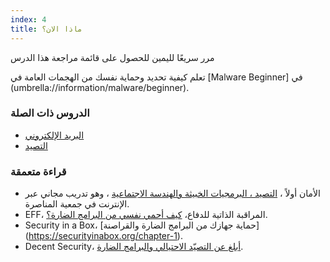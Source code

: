```yaml
---
index: 4
title: ماذا الان؟
---
```

مرر سريعًا لليمين للحصول على قائمة مراجعة هذا الدرس

تعلم كيفية تحديد وحماية نفسك من الهجمات العامة في [Malware Beginner] في (umbrella://information/malware/beginner).

### الدروس ذات الصلة

*   [البريد الإلكتروني](umbrella://communications/email)
*   [التصيد](umbrella://communications/phishing)

### قراءة متعمقة

*   الأمان أولاً ، [التصيد ، البرمجيات الخبيثة والهندسة الاجتماعية](https://advocacyassembly.org/en/courses/30/#/chapter/1/lesson/1) ، وهو تدريب مجاني عبر الإنترنت في جمعية المناصرة.
*   EFF، المراقبة الذاتية للدفاع، [كيف أحمي نفسي من البرامج الضارة؟](https://ssd.eff.org/en/module/how-do-i-protect-myself-against-malware).
*   Security in a Box، [حماية جهازك من البرامج الضارة والقراصنة]
(https://securityinabox.org/chapter-1).
*   Decent Security، [أبلغ عن التصيّد الاحتيالي والبرامج الضارة](https://decentsecurity.com/#/malware-web-and-phishing-investigation/).